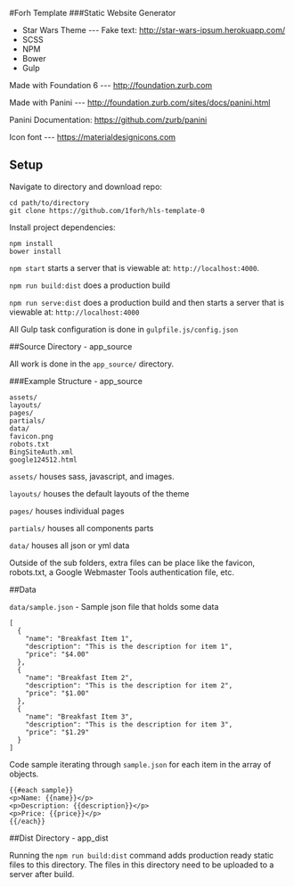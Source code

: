#Forh Template
###Static Website Generator

- Star Wars Theme --- Fake text: http://star-wars-ipsum.herokuapp.com/
- SCSS
- NPM 
- Bower
- Gulp

Made with Foundation 6 --- http://foundation.zurb.com

Made with Panini --- http://foundation.zurb.com/sites/docs/panini.html

Panini Documentation: https://github.com/zurb/panini

Icon font --- https://materialdesignicons.com

## Setup

Navigate to directory and download repo:


    cd path/to/directory
    git clone https://github.com/1forh/hls-template-0


Install project dependencies:


    npm install
    bower install


`npm start` starts a server that is viewable at: `http://localhost:4000`. 

`npm run build:dist` does a production build

`npm run serve:dist` does a production build and then starts a server that is viewable at: `http://localhost:4000`

All Gulp task configuration is done in `gulpfile.js/config.json`

##Source Directory - app_source

All work is done in the `app_source/` directory.

###Example Structure - app_source 

    assets/
    layouts/
    pages/
    partials/
    data/
    favicon.png
    robots.txt
    BingSiteAuth.xml
    google124512.html

`assets/` houses sass, javascript, and images.

`layouts/` houses the default layouts of the theme

`pages/` houses individual pages

`partials/` houses all components parts

`data/` houses all json or yml data

Outside of the sub folders, extra files can be place like the favicon, robots.txt, a Google Webmaster Tools authentication file, etc. 


##Data



`data/sample.json` - Sample json file that holds some data

    [
      {
        "name": "Breakfast Item 1",
        "description": "This is the description for item 1",
        "price": "$4.00"
      },
      {
        "name": "Breakfast Item 2",
        "description": "This is the description for item 2",
        "price": "$1.00"
      },
      {
        "name": "Breakfast Item 3",
        "description": "This is the description for item 3",
        "price": "$1.29"
      }
    ]

Code sample iterating through `sample.json` for each item in the array of objects. 

    {{#each sample}}
    <p>Name: {{name}}</p>
    <p>Description: {{description}}</p>
    <p>Price: {{price}}</p>
    {{/each}}

##Dist Directory - app_dist

Running the `npm run build:dist` command adds production ready static files to this directory. The files in this directory need to be uploaded to a server after build.
